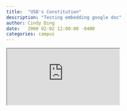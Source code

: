 ```yaml
---
title:  "USB's Constitution"
description: "Testing embedding google doc"
author: Cindy Ding
date:   2000 02-02 12:00:00 -0400
categories: campus
---
```


<iframe src="https://docs.google.com/document/d/e/2PACX-1vR7EplsBLlBiPVkq0l3mTJTUvpC3C1RMvreziwIRMB7cu2p6E1Mt4pi260MocCDdnv-rG2Wj5aMHFwX/pub?embedded=true"></iframe>
